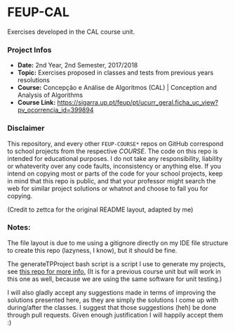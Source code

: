 # FEUP-CAL
Exercises developed in the CAL course unit.

### Project Infos
* **Date:** 2nd Year, 2nd Semester, 2017/2018
* **Topic:** Exercises proposed in classes and tests from previous years resolutions
* **Course:** Concepção e Análise de Algoritmos (CAL) | Conception and Analysis of Algorithms
* **Course Link:** https://sigarra.up.pt/feup/pt/ucurr_geral.ficha_uc_view?pv_ocorrencia_id=399894


### Disclaimer
This repository, and every other `FEUP-COURSE*` repos on GitHub correspond to school projects from the respective *COURSE*. The code on this repo is intended for educational purposes. I do not take any responsibility, liability or whateverity over any code faults, inconsistency or anything else. If you intend on copying most or parts of the code for your school projects, keep in mind that this repo is public, and that your professor might search the web for similar project solutions or whatnot and choose to fail you for copying.

(Credit to zettca for the original README layout, adapted by me)

### Notes:
The file layout is due to me using a gitignore directly on my IDE file structure to create this repo (lazyness, I know), but it should be fine.

The generateTPProject bash script is a script I use to generate my projects, see [this repo for more info.](https://github.com/Meiogordo/CUTE-CLion-AEDATPTemplate) (It is for a previous course unit but will work in this one as well, because we are using the same software for unit testing.)

I will also gladly accept any suggestions made in terms of improving the solutions presented here, as they are simply the solutions I come up with during/after the classes. I suggest that those suggestions (heh) be done through pull requests. Given enough justification I will happily accept them :)
